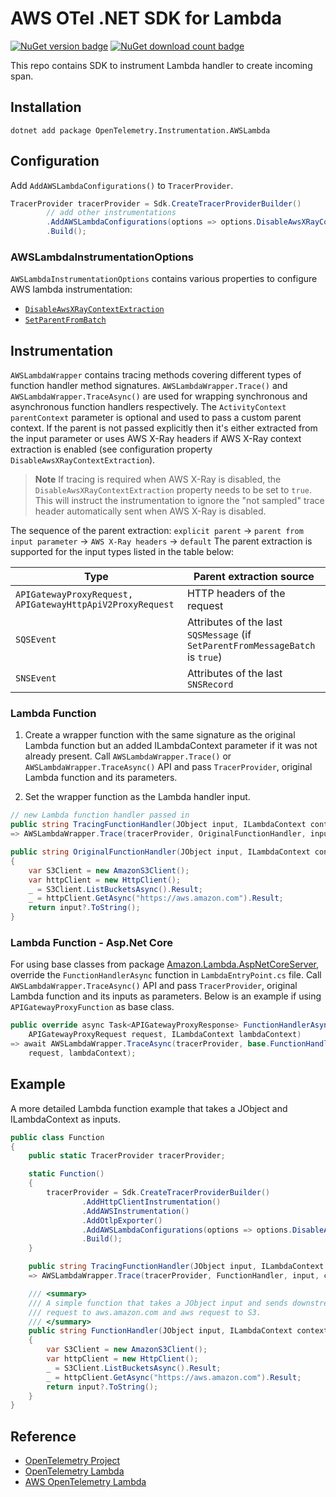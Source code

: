 # AWS OTel .NET SDK for Lambda

[![NuGet version badge](https://img.shields.io/nuget/v/OpenTelemetry.Instrumentation.AWSLambda)](https://www.nuget.org/packages/OpenTelemetry.Instrumentation.AWSLambda)
[![NuGet download count badge](https://img.shields.io/nuget/dt/OpenTelemetry.Instrumentation.AWSLambda)](https://www.nuget.org/packages/OpenTelemetry.Instrumentation.AWSLambda)

This repo contains SDK to instrument Lambda handler to create incoming span.

## Installation

```shell
dotnet add package OpenTelemetry.Instrumentation.AWSLambda
```

## Configuration

Add `AddAWSLambdaConfigurations()` to `TracerProvider`.

```csharp
TracerProvider tracerProvider = Sdk.CreateTracerProviderBuilder()
        // add other instrumentations
        .AddAWSLambdaConfigurations(options => options.DisableAwsXRayContextExtraction = true)
        .Build();
```

### AWSLambdaInstrumentationOptions

`AWSLambdaInstrumentationOptions` contains various properties to configure
AWS lambda instrumentation:

* [`DisableAwsXRayContextExtraction`](/src/OpenTelemetry.Instrumentation.AWSLambda/AWSLambdaInstrumentationOptions.cs)
* [`SetParentFromBatch`](/src/OpenTelemetry.Instrumentation.AWSLambda/AWSLambdaInstrumentationOptions.cs)

## Instrumentation

`AWSLambdaWrapper` contains tracing methods covering different types of
function handler method signatures. `AWSLambdaWrapper.Trace()` and
`AWSLambdaWrapper.TraceAsync()` are used for wrapping synchronous
and asynchronous function handlers respectively. The `ActivityContext parentContext`
parameter is optional and used to pass a custom parent context. If the parent
is not passed explicitly then it's either extracted from the
input parameter or uses AWS X-Ray headers if AWS X-Ray context extraction is
enabled (see configuration property `DisableAwsXRayContextExtraction`).

> **Note**
> If tracing is required when AWS X-Ray is disabled,
> the `DisableAwsXRayContextExtraction` property needs to be set to `true`.
> This will instruct the instrumentation to ignore the "not sampled"
> trace header automatically sent when AWS X-Ray is disabled.

The sequence of the parent extraction:
`explicit parent` -> `parent from input parameter` -> `AWS X-Ray headers` -> `default`
The parent extraction is supported for the input types listed in the table below:

| Type | Parent extraction source |
|------|--------------------------|
| `APIGatewayProxyRequest, APIGatewayHttpApiV2ProxyRequest` | HTTP headers of the request |
| `SQSEvent` | Attributes of the last `SQSMessage` (if `SetParentFromMessageBatch` is `true`) |
| `SNSEvent` | Attributes of the last `SNSRecord` |

### Lambda Function

1. Create a wrapper function with the same signature as the original Lambda
function but an added ILambdaContext parameter if it was not already present.
Call `AWSLambdaWrapper.Trace()` or `AWSLambdaWrapper.TraceAsync()` API and pass
`TracerProvider`, original Lambda function and its parameters.

2. Set the wrapper function as the Lambda handler input.

```csharp
// new Lambda function handler passed in
public string TracingFunctionHandler(JObject input, ILambdaContext context)
=> AWSLambdaWrapper.Trace(tracerProvider, OriginalFunctionHandler, input, context);

public string OriginalFunctionHandler(JObject input, ILambdaContext context)
{
    var S3Client = new AmazonS3Client();
    var httpClient = new HttpClient();
    _ = S3Client.ListBucketsAsync().Result;
    _ = httpClient.GetAsync("https://aws.amazon.com").Result;
    return input?.ToString();
}
```

### Lambda Function - Asp.Net Core

For using base classes from package [Amazon.Lambda.AspNetCoreServer](https://github.com/aws/aws-lambda-dotnet/tree/master/Libraries/src/Amazon.Lambda.AspNetCoreServer#amazonlambdaaspnetcoreserver),
override the `FunctionHandlerAsync` function in `LambdaEntryPoint.cs` file. Call
`AWSLambdaWrapper.TraceAsync()` API and pass `TracerProvider`, original Lambda function
and its inputs as parameters. Below is an example if using `APIGatewayProxyFunction`
as base class.

```csharp
public override async Task<APIGatewayProxyResponse> FunctionHandlerAsync(
    APIGatewayProxyRequest request, ILambdaContext lambdaContext)
=> await AWSLambdaWrapper.TraceAsync(tracerProvider, base.FunctionHandlerAsync,
    request, lambdaContext);
```

## Example

A more detailed Lambda function example that takes a JObject and ILambdaContext
as inputs.

```csharp
public class Function
{
    public static TracerProvider tracerProvider;

    static Function()
    {
        tracerProvider = Sdk.CreateTracerProviderBuilder()
                .AddHttpClientInstrumentation()
                .AddAWSInstrumentation()
                .AddOtlpExporter()
                .AddAWSLambdaConfigurations(options => options.DisableAwsXRayContextExtraction = true)
                .Build();
    }

    public string TracingFunctionHandler(JObject input, ILambdaContext context)
    => AWSLambdaWrapper.Trace(tracerProvider, FunctionHandler, input, context);

    /// <summary>
    /// A simple function that takes a JObject input and sends downstream http
    /// request to aws.amazon.com and aws request to S3.
    /// </summary>
    public string FunctionHandler(JObject input, ILambdaContext context)
    {
        var S3Client = new AmazonS3Client();
        var httpClient = new HttpClient();
        _ = S3Client.ListBucketsAsync().Result;
        _ = httpClient.GetAsync("https://aws.amazon.com").Result;
        return input?.ToString();
    }
}
```

## Reference

* [OpenTelemetry Project](https://opentelemetry.io/)
* [OpenTelemetry Lambda](https://github.com/open-telemetry/opentelemetry-lambda)
* [AWS OpenTelemetry Lambda](https://github.com/aws-observability/aws-otel-lambda)
